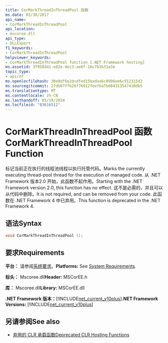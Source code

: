 ```yaml
---
title: CorMarkThreadInThreadPool 函数
ms.date: 03/30/2017
api_name:
- CorMarkThreadInThreadPool
api_location:
- mscoree.dll
api_type:
- DLLExport
f1_keywords:
- CorMarkThreadInThreadPool
helpviewer_keywords:
- CorMarkThreadInThreadPool function [.NET Framework hosting]
ms.assetid: 3f958d41-e82e-4ec3-ae6f-16c7b3b31e3e
topic_type:
- apiref
ms.openlocfilehash: 30e8df6e2dcdfed15badaa6c0996ee6c912315d2
ms.sourcegitcommit: 27db07ffb26f76912feefba7b884313547410db5
ms.translationtype: MT
ms.contentlocale: zh-CN
ms.lasthandoff: 05/19/2020
ms.locfileid: "83616512"
---
```

# <a name="cormarkthreadinthreadpool-function"></a><span data-ttu-id="6e52a-102">CorMarkThreadInThreadPool 函数</span><span class="sxs-lookup"><span data-stu-id="6e52a-102">CorMarkThreadInThreadPool Function</span></span>
<span data-ttu-id="6e52a-103">标记当前正在执行的线程池线程以执行托管代码。</span><span class="sxs-lookup"><span data-stu-id="6e52a-103">Marks the currently executing thread-pool thread for the execution of managed code.</span></span> <span data-ttu-id="6e52a-104">从 .NET Framework 版本2.0 开始，此函数不起作用。</span><span class="sxs-lookup"><span data-stu-id="6e52a-104">Starting with the .NET Framework version 2.0, this function has no effect.</span></span> <span data-ttu-id="6e52a-105">这不是必需的，并且可以从代码中删除。</span><span class="sxs-lookup"><span data-stu-id="6e52a-105">It is not required, and can be removed from your code.</span></span> <span data-ttu-id="6e52a-106">此函数在 .NET Framework 4 中已弃用。</span><span class="sxs-lookup"><span data-stu-id="6e52a-106">This function is deprecated in the .NET Framework 4.</span></span>  
  
## <a name="syntax"></a><span data-ttu-id="6e52a-107">语法</span><span class="sxs-lookup"><span data-stu-id="6e52a-107">Syntax</span></span>  
  
```cpp  
void CorMarkThreadInThreadPool ();  
```  
  
## <a name="requirements"></a><span data-ttu-id="6e52a-108">要求</span><span class="sxs-lookup"><span data-stu-id="6e52a-108">Requirements</span></span>  
 <span data-ttu-id="6e52a-109">**平台：** 请参阅[系统要求](../../get-started/system-requirements.md)。</span><span class="sxs-lookup"><span data-stu-id="6e52a-109">**Platforms:** See [System Requirements](../../get-started/system-requirements.md).</span></span>  
  
 <span data-ttu-id="6e52a-110">**标头：** Mscoree.dll</span><span class="sxs-lookup"><span data-stu-id="6e52a-110">**Header:** MSCorEE.h</span></span>  
  
 <span data-ttu-id="6e52a-111">**库：** Mscoree.dll</span><span class="sxs-lookup"><span data-stu-id="6e52a-111">**Library:** MSCorEE.dll</span></span>  
  
 <span data-ttu-id="6e52a-112">**.NET Framework 版本：**[!INCLUDE[net_current_v10plus](../../../../includes/net-current-v10plus-md.md)]</span><span class="sxs-lookup"><span data-stu-id="6e52a-112">**.NET Framework Versions:** [!INCLUDE[net_current_v10plus](../../../../includes/net-current-v10plus-md.md)]</span></span>  
  
## <a name="see-also"></a><span data-ttu-id="6e52a-113">另请参阅</span><span class="sxs-lookup"><span data-stu-id="6e52a-113">See also</span></span>

- [<span data-ttu-id="6e52a-114">弃用的 CLR 承载函数</span><span class="sxs-lookup"><span data-stu-id="6e52a-114">Deprecated CLR Hosting Functions</span></span>](deprecated-clr-hosting-functions.md)

